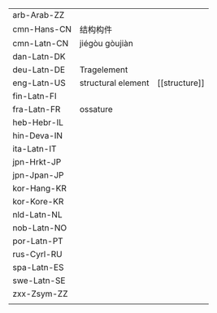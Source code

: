 | | | |
|-|-|-|
| arb-Arab-ZZ |  |  |
| cmn-Hans-CN | 结构构件 |  |
| cmn-Latn-CN | jiégòu gòujiàn |  |
| dan-Latn-DK |  |  |
| deu-Latn-DE | Tragelement |  |
| eng-Latn-US | structural element | [[structure]] |
| fin-Latn-FI |  |  |
| fra-Latn-FR | ossature |  |
| heb-Hebr-IL |  |  |
| hin-Deva-IN |  |  |
| ita-Latn-IT |  |  |
| jpn-Hrkt-JP |  |  |
| jpn-Jpan-JP |  |  |
| kor-Hang-KR |  |  |
| kor-Kore-KR |  |  |
| nld-Latn-NL |  |  |
| nob-Latn-NO |  |  |
| por-Latn-PT |  |  |
| rus-Cyrl-RU |  |  |
| spa-Latn-ES |  |  |
| swe-Latn-SE |  |  |
| zxx-Zsym-ZZ |  |  |
|  |  |  |